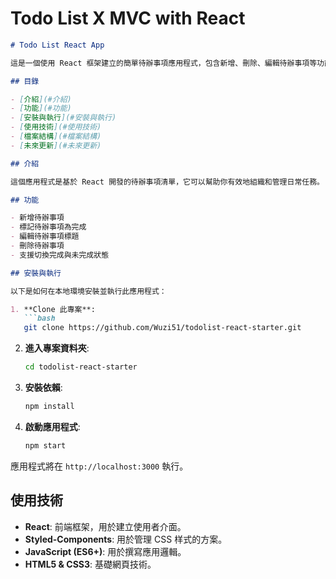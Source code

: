 # Todo List X MVC with React

```md
# Todo List React App

這是一個使用 React 框架建立的簡單待辦事項應用程式，包含新增、刪除、編輯待辦事項等功能。

## 目錄

- [介紹](#介紹)
- [功能](#功能)
- [安裝與執行](#安裝與執行)
- [使用技術](#使用技術)
- [檔案結構](#檔案結構)
- [未來更新](#未來更新)

## 介紹

這個應用程式是基於 React 開發的待辦事項清單，它可以幫助你有效地組織和管理日常任務。

## 功能

- 新增待辦事項
- 標記待辦事項為完成
- 編輯待辦事項標題
- 刪除待辦事項
- 支援切換完成與未完成狀態

## 安裝與執行

以下是如何在本地環境安裝並執行此應用程式：

1. **Clone 此專案**:
   ```bash
   git clone https://github.com/Wuzi51/todolist-react-starter.git
   ```

2. **進入專案資料夾**:
   ```bash
   cd todolist-react-starter
   ```

3. **安裝依賴**:
   ```bash
   npm install
   ```

4. **啟動應用程式**:
   ```bash
   npm start
   ```

應用程式將在 `http://localhost:3000` 執行。

## 使用技術

- **React**: 前端框架，用於建立使用者介面。
- **Styled-Components**: 用於管理 CSS 样式的方案。
- **JavaScript (ES6+)**: 用於撰寫應用邏輯。
- **HTML5 & CSS3**: 基礎網頁技術。
